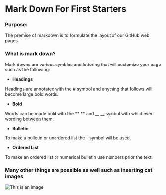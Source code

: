 # Mark Down For First Starters

### Purpose:
The premise of markdown is to formulate the layout of our GitHub web pages.

### What is mark down?
Mark downs are various symbles and lettering that will customize your page such as the following:

- **Headings**  

Headings are annotated with the # symbol and anything that follows will become large bold words.

- **Bold**

Words can be made bold with the ** ** and __ __ symbol with whichever wording between them.

- **Bulletin**

To make a bulletin or unordered list the - symbol will be used.

- **Ordered List**

To make an ordered list or numerical bulletin use numbers prior the text.

###                                                Many other things are possible as well such as inserting cat images

![This is an image](https://myoctocat.com/assets/images/base-octocat.svg)
